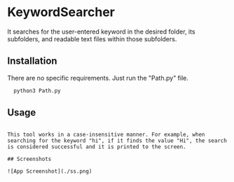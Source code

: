 # KeywordSearcher

It searches for the user-entered keyword in the desired folder, its subfolders, and readable text files within those subfolders.


## Installation

There are no specific requirements. Just run the "Path.py" file.

```bash
  python3 Path.py
```
    
## Usage


```

This tool works in a case-insensitive manner. For example, when searching for the keyword "hi", if it finds the value "Hi", the search is considered successful and it is printed to the screen.

## Screenshots

![App Screenshot](./ss.png)

